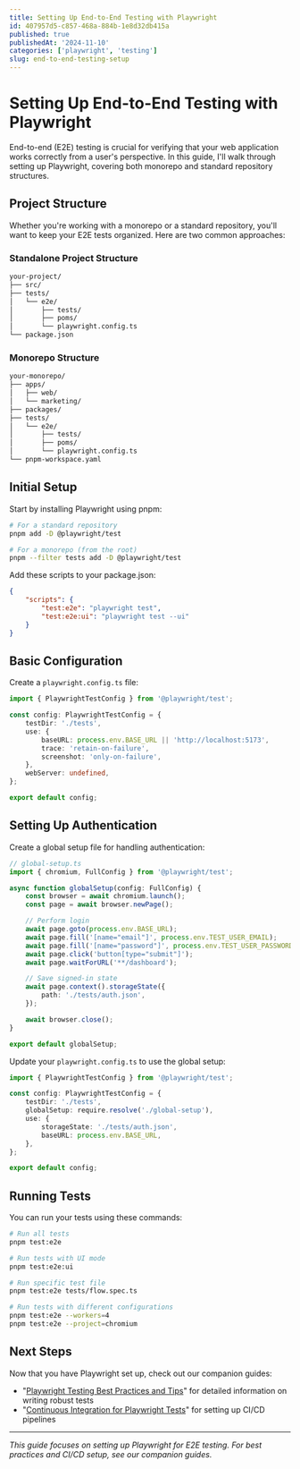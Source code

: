 ```yaml
---
title: Setting Up End-to-End Testing with Playwright
id: 407957d5-c857-468a-884b-1e8d32db415a
published: true
publishedAt: '2024-11-10'
categories: ['playwright', 'testing']
slug: end-to-end-testing-setup
---
```


# Setting Up End-to-End Testing with Playwright

End-to-end (E2E) testing is crucial for verifying that your web application works correctly from a user's perspective. In this guide, I'll walk through setting up Playwright, covering both monorepo and standard repository structures.

## Project Structure

Whether you're working with a monorepo or a standard repository, you'll want to keep your E2E tests organized. Here are two common approaches:

### Standalone Project Structure

```bash
your-project/
├── src/
├── tests/
│   └── e2e/
│       ├── tests/
│       ├── poms/
│       └── playwright.config.ts
└── package.json
```

### Monorepo Structure

```bash
your-monorepo/
├── apps/
│   ├── web/
│   └── marketing/
├── packages/
├── tests/
│   └── e2e/
│       ├── tests/
│       ├── poms/
│       └── playwright.config.ts
└── pnpm-workspace.yaml
```

## Initial Setup

Start by installing Playwright using pnpm:

```bash
# For a standard repository
pnpm add -D @playwright/test

# For a monorepo (from the root)
pnpm --filter tests add -D @playwright/test
```

Add these scripts to your package.json:

```json
{
	"scripts": {
		"test:e2e": "playwright test",
		"test:e2e:ui": "playwright test --ui"
	}
}
```

## Basic Configuration

Create a `playwright.config.ts` file:

```typescript
import { PlaywrightTestConfig } from '@playwright/test';

const config: PlaywrightTestConfig = {
	testDir: './tests',
	use: {
		baseURL: process.env.BASE_URL || 'http://localhost:5173',
		trace: 'retain-on-failure',
		screenshot: 'only-on-failure',
	},
	webServer: undefined,
};

export default config;
```

## Setting Up Authentication

Create a global setup file for handling authentication:

```typescript
// global-setup.ts
import { chromium, FullConfig } from '@playwright/test';

async function globalSetup(config: FullConfig) {
	const browser = await chromium.launch();
	const page = await browser.newPage();

	// Perform login
	await page.goto(process.env.BASE_URL);
	await page.fill('[name="email"]', process.env.TEST_USER_EMAIL);
	await page.fill('[name="password"]', process.env.TEST_USER_PASSWORD);
	await page.click('button[type="submit"]');
	await page.waitForURL('**/dashboard');

	// Save signed-in state
	await page.context().storageState({
		path: './tests/auth.json',
	});

	await browser.close();
}

export default globalSetup;
```

Update your `playwright.config.ts` to use the global setup:

```typescript
import { PlaywrightTestConfig } from '@playwright/test';

const config: PlaywrightTestConfig = {
	testDir: './tests',
	globalSetup: require.resolve('./global-setup'),
	use: {
		storageState: './tests/auth.json',
		baseURL: process.env.BASE_URL,
	},
};

export default config;
```

## Running Tests

You can run your tests using these commands:

```bash
# Run all tests
pnpm test:e2e

# Run tests with UI mode
pnpm test:e2e:ui

# Run specific test file
pnpm test:e2e tests/flow.spec.ts

# Run tests with different configurations
pnpm test:e2e --workers=4
pnpm test:e2e --project=chromium
```

## Next Steps

Now that you have Playwright set up, check out our companion guides:

- "[Playwright Testing Best Practices and Tips](./playwright-best-practices)" for detailed information on writing robust tests
- "[Continuous Integration for Playwright Tests](./playwright-ci-cd)" for setting up CI/CD pipelines

---

_This guide focuses on setting up Playwright for E2E testing. For best practices and CI/CD setup, see our companion guides._

